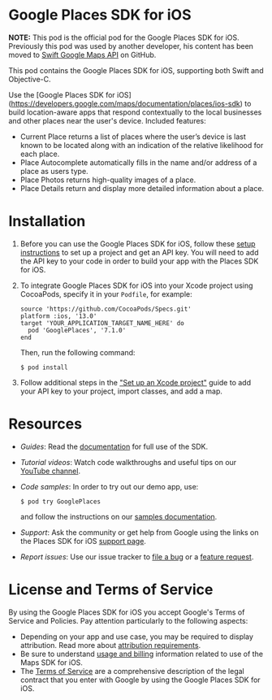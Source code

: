 # Google Places SDK for iOS

**NOTE:** This pod is the official pod for the Google Places SDK for iOS.
Previously this pod was used by another developer, his content has been moved to
[Swift Google Maps API](https://github.com/honghaoz/Swift-Google-Maps-API) on
GitHub.

This pod contains the Google Places SDK for iOS, supporting both Swift and Objective-C.

Use the [Google Places SDK for iOS]
(https://developers.google.com/maps/documentation/places/ios-sdk) to build location-aware apps that respond contextually to the local businesses and other places near the user's device. Included features:

* Current Place returns a list of places where the user’s device is last known to be located along with an indication of the relative likelihood for each place.
* Place Autocomplete automatically fills in the name and/or address of a place as users type.
* Place Photos returns high-quality images of a place.
* Place Details return and display more detailed information about a place.

# Installation

1. Before you can use the Google Places SDK for iOS, follow these [setup instructions](https://developers.google.com/maps/documentation/places/ios-sdk/cloud-setup) to set up a project and get an API key. You will need to add the API key to your code in order to build your app with the Places SDK for iOS.

1. To integrate Google Places SDK for iOS into your Xcode project using CocoaPods,
specify it in your `Podfile`, for example:

    ```
    source 'https://github.com/CocoaPods/Specs.git'
    platform :ios, '13.0'
    target 'YOUR_APPLICATION_TARGET_NAME_HERE' do
      pod 'GooglePlaces', '7.1.0'
    end
    ```

    Then, run the following command:

    ```
    $ pod install
    ```

1. Follow additional steps in the ["Set up an Xcode project"](https://developers.google.com/maps/documentation/places/ios-sdk/config) guide to add your API key to your project, import classes, and add a map.

# Resources

*   *Guides*: Read the [documentation](https://developers.google.com/maps/documentation/places/ios-sdk) for full use of the SDK.
*   *Tutorial videos*: Watch code walkthroughs and useful tips on our [YouTube channel](https://www.youtube.com/playlist?list=PL2rFahu9sLJ3Rob1Vb5O4qX4U8-0FeXqJ).
*   *Code samples*: In order to try out our demo app, use:

    ```
    $ pod try GooglePlaces
    ```

    and follow the instructions on our [samples documentation](https://developers.google.com/maps/documentation/places/ios-sdk/code-samples).

*   *Support*: Ask the community or get help from Google using the links on the Places SDK for iOS [support page](https://developers.google.com/maps/documentation/places/ios-sdk/support).

*   *Report issues*: Use our issue tracker to [file a bug](https://issuetracker.google.com/issues/new?component=188842&template=788908)
    or a [feature request](https://issuetracker.google.com/issues/new?component=188842&template=788212).

# License and Terms of Service

By using the Google Places SDK for iOS you accept Google's Terms of Service and
Policies. Pay attention particularly to the following aspects:

*   Depending on your app and use case, you may be required to display
    attribution. Read more about [attribution requirements](https://developers.google.com/maps/documentation/places/ios-sdk/attributions).
*   Be sure to understand [usage and billing](https://developers.google.com/maps/documentation/places/ios-sdk/usage-and-billing) information related to use of the Maps SDK for iOS.
*   The [Terms of Service](https://developers.google.com/maps/terms) are a
    comprehensive description of the legal contract that you enter with Google
    by using the Google Places SDK for iOS.
